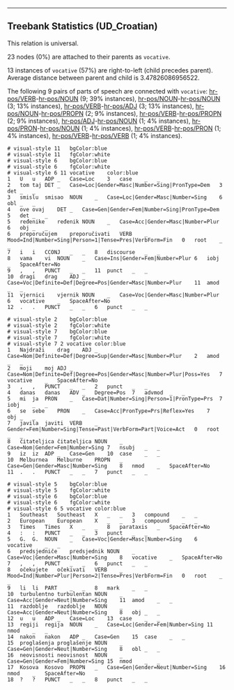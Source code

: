

--------------------------------------------------------------------------------

## Treebank Statistics (UD_Croatian)

This relation is universal.

23 nodes (0%) are attached to their parents as `vocative`.

13 instances of `vocative` (57%) are right-to-left (child precedes parent).
Average distance between parent and child is 3.47826086956522.

The following 9 pairs of parts of speech are connected with `vocative`: [hr-pos/VERB]()-[hr-pos/NOUN]() (9; 39% instances), [hr-pos/NOUN]()-[hr-pos/NOUN]() (3; 13% instances), [hr-pos/VERB]()-[hr-pos/ADJ]() (3; 13% instances), [hr-pos/NOUN]()-[hr-pos/PROPN]() (2; 9% instances), [hr-pos/VERB]()-[hr-pos/PROPN]() (2; 9% instances), [hr-pos/ADJ]()-[hr-pos/NOUN]() (1; 4% instances), [hr-pos/PRON]()-[hr-pos/NOUN]() (1; 4% instances), [hr-pos/VERB]()-[hr-pos/PRON]() (1; 4% instances), [hr-pos/VERB]()-[hr-pos/VERB]() (1; 4% instances).


~~~ conllu
# visual-style 11	bgColor:blue
# visual-style 11	fgColor:white
# visual-style 6	bgColor:blue
# visual-style 6	fgColor:white
# visual-style 6 11 vocative	color:blue
1	U	u	ADP	_	Case=Loc	3	case	_	_
2	tom	taj	DET	_	Case=Loc|Gender=Masc|Number=Sing|PronType=Dem	3	det	_	_
3	smislu	smisao	NOUN	_	Case=Loc|Gender=Masc|Number=Sing	6	obl	_	_
4	ove	ovaj	DET	_	Case=Gen|Gender=Fem|Number=Sing|PronType=Dem	5	det	_	_
5	ređenike	ređenik	NOUN	_	Case=Acc|Gender=Masc|Number=Plur	6	obj	_	_
6	preporučujem	preporučivati	VERB	_	Mood=Ind|Number=Sing|Person=1|Tense=Pres|VerbForm=Fin	0	root	_	_
7	i	i	CCONJ	_	_	8	discourse	_	_
8	vama	vi	NOUN	_	Case=Ins|Gender=Fem|Number=Plur	6	iobj	_	SpaceAfter=No
9	,	,	PUNCT	_	_	11	punct	_	_
10	dragi	drag	ADJ	_	Case=Voc|Definite=Def|Degree=Pos|Gender=Masc|Number=Plur	11	amod	_	_
11	vjernici	vjernik	NOUN	_	Case=Voc|Gender=Masc|Number=Plur	6	vocative	_	SpaceAfter=No
12	.	.	PUNCT	_	_	6	punct	_	_

~~~


~~~ conllu
# visual-style 2	bgColor:blue
# visual-style 2	fgColor:white
# visual-style 7	bgColor:blue
# visual-style 7	fgColor:white
# visual-style 7 2 vocative	color:blue
1	Najdraži	drag	ADJ	_	Case=Nom|Definite=Def|Degree=Sup|Gender=Masc|Number=Plur	2	amod	_	_
2	moji	moj	ADJ	_	Case=Nom|Definite=Def|Degree=Pos|Gender=Masc|Number=Plur|Poss=Yes	7	vocative	_	SpaceAfter=No
3	,	,	PUNCT	_	_	2	punct	_	_
4	danas	danas	ADV	_	Degree=Pos	7	advmod	_	_
5	mi	ja	PRON	_	Case=Dat|Number=Sing|Person=1|PronType=Prs	7	iobj	_	_
6	se	sebe	PRON	_	Case=Acc|PronType=Prs|Reflex=Yes	7	obj	_	_
7	javila	javiti	VERB	_	Gender=Fem|Number=Sing|Tense=Past|VerbForm=Part|Voice=Act	0	root	_	_
8	čitateljica	čitateljica	NOUN	_	Case=Nom|Gender=Fem|Number=Sing	7	nsubj	_	_
9	iz	iz	ADP	_	Case=Gen	10	case	_	_
10	Melburnea	Melburne	PROPN	_	Case=Gen|Gender=Masc|Number=Sing	8	nmod	_	SpaceAfter=No
11	.	.	PUNCT	_	_	7	punct	_	_

~~~


~~~ conllu
# visual-style 5	bgColor:blue
# visual-style 5	fgColor:white
# visual-style 6	bgColor:blue
# visual-style 6	fgColor:white
# visual-style 6 5 vocative	color:blue
1	Southeast	Southeast	X	_	_	3	compound	_	_
2	European	European	X	_	_	3	compound	_	_
3	Times	Times	X	_	_	8	parataxis	_	SpaceAfter=No
4	:	:	PUNCT	_	_	3	punct	_	_
5	G.	G.	NOUN	_	Case=Voc|Gender=Masc|Number=Sing	6	vocative	_	_
6	predsjedniče	predsjednik	NOUN	_	Case=Voc|Gender=Masc|Number=Sing	8	vocative	_	SpaceAfter=No
7	,	,	PUNCT	_	_	6	punct	_	_
8	očekujete	očekivati	VERB	_	Mood=Ind|Number=Plur|Person=2|Tense=Pres|VerbForm=Fin	0	root	_	_
9	li	li	PART	_	_	8	mark	_	_
10	turbulentno	turbulentan	NOUN	_	Case=Acc|Gender=Neut|Number=Sing	11	amod	_	_
11	razdoblje	razdoblje	NOUN	_	Case=Acc|Gender=Neut|Number=Sing	8	obj	_	_
12	u	u	ADP	_	Case=Loc	13	case	_	_
13	regiji	regija	NOUN	_	Case=Loc|Gender=Fem|Number=Sing	11	nmod	_	_
14	nakon	nakon	ADP	_	Case=Gen	15	case	_	_
15	proglašenja	proglašenje	NOUN	_	Case=Gen|Gender=Neut|Number=Sing	8	obl	_	_
16	neovisnosti	neovisnost	NOUN	_	Case=Gen|Gender=Fem|Number=Sing	15	nmod	_	_
17	Kosova	Kosovo	PROPN	_	Case=Gen|Gender=Neut|Number=Sing	16	nmod	_	SpaceAfter=No
18	?	?	PUNCT	_	_	8	punct	_	_

~~~


